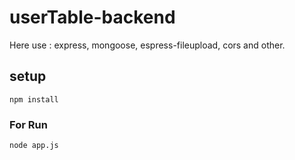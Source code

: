 # userTable-backend
Here use : express, mongoose, espress-fileupload, cors and other.

## setup
```
npm install
```

### For Run 
```
node app.js
```

